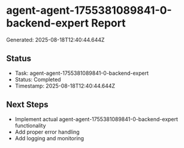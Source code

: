 # agent-agent-1755381089841-0-backend-expert Report

Generated: 2025-08-18T12:40:44.644Z

## Status
- Task: agent-agent-1755381089841-0-backend-expert
- Status: Completed
- Timestamp: 2025-08-18T12:40:44.644Z

## Next Steps
- Implement actual agent-agent-1755381089841-0-backend-expert functionality
- Add proper error handling
- Add logging and monitoring
